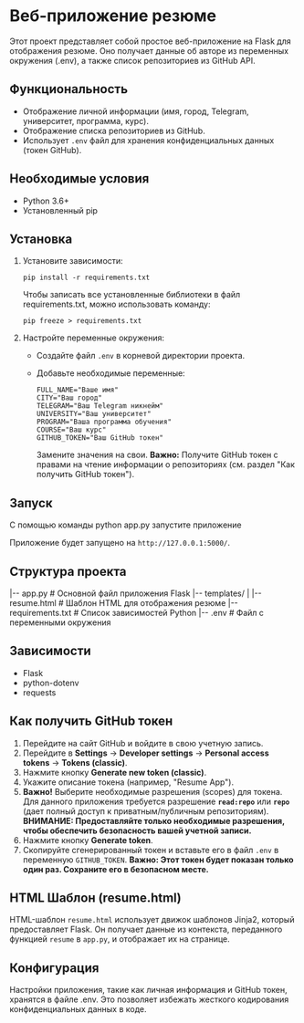 # Веб-приложение резюме

Этот проект представляет собой простое веб-приложение на Flask для отображения резюме. Оно получает данные об авторе из переменных окружения (.env), а также список репозиториев из GitHub API.

## Функциональность

*   Отображение личной информации (имя, город, Telegram, университет, программа, курс).
*   Отображение списка репозиториев из GitHub.
*   Использует `.env` файл для хранения конфиденциальных данных (токен GitHub).

## Необходимые условия

*   Python 3.6+
*   Установленный pip

## Установка

1.  Установите зависимости:

    ```
    pip install -r requirements.txt
    ```
    Чтобы записать все установленные библиотеки в файл requirements.txt, можно использовать команду:

    ```
    pip freeze > requirements.txt
    ```
   
3.  Настройте переменные окружения:

    *   Создайте файл `.env` в корневой директории проекта.
    *   Добавьте необходимые переменные:

        ```
        FULL_NAME="Ваше имя"
        CITY="Ваш город"
        TELEGRAM="Ваш Telegram никнейм"
        UNIVERSITY="Ваш университет"
        PROGRAM="Ваша программа обучения"
        COURSE="Ваш курс"
        GITHUB_TOKEN="Ваш GitHub токен"
        ```

        Замените значения на свои.  **Важно:** Получите GitHub токен с правами на чтение информации о репозиториях (см. раздел "Как получить GitHub токен").

## Запуск
С помощью команды python app.py запустите приложение

Приложение будет запущено на `http://127.0.0.1:5000/`.

## Структура проекта
|-- app.py # Основной файл приложения Flask
|-- templates/
|  |-- resume.html # Шаблон HTML для отображения резюме
|-- requirements.txt # Список зависимостей Python
|-- .env # Файл с переменными окружения


## Зависимости

*   Flask
*   python-dotenv
*   requests

## Как получить GitHub токен

1.  Перейдите на сайт GitHub и войдите в свою учетную запись.
2.  Перейдите в **Settings** -> **Developer settings** -> **Personal access tokens** -> **Tokens (classic)**.
3.  Нажмите кнопку **Generate new token (classic)**.
4.  Укажите описание токена (например, "Resume App").
5.  **Важно!** Выберите необходимые разрешения (scopes) для токена.  Для данного приложения требуется разрешение **`read:repo`** или **`repo`** (дает полный доступ к приватным/публичным репозиториям).  **ВНИМАНИЕ: Предоставляйте только необходимые разрешения, чтобы обеспечить безопасность вашей учетной записи.**
6.  Нажмите кнопку **Generate token**.
7.  Скопируйте сгенерированный токен и вставьте его в файл `.env` в переменную `GITHUB_TOKEN`.  **Важно: Этот токен будет показан только один раз.  Сохраните его в безопасном месте.**

## HTML Шаблон (resume.html)

HTML-шаблон `resume.html` использует движок шаблонов Jinja2, который предоставляет Flask.  Он получает данные из контекста, переданного функцией `resume` в `app.py`, и отображает их на странице.

## Конфигурация

Настройки приложения, такие как личная информация и GitHub токен, хранятся в файле .env. Это позволяет избежать жесткого кодирования конфиденциальных данных в коде.
